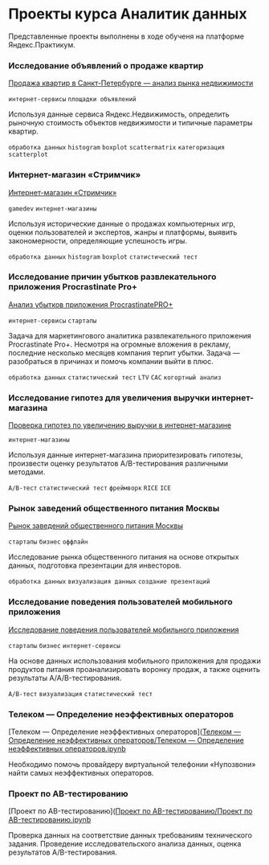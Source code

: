# Проекты курса Аналитик данных
Представленные проекты выполнены в ходе обученя на платформе Яндекс.Практикум.

### Исследование объявлений о продаже квартир
[Продажа квартир в Санкт-Петербурге — анализ рынка недвижимости](https://github.com/Ekaterina-135/Project-Yandex-Practicum/blob/5b87f9aabffe9a59e2ceaaae7029fd394135a19e/%D0%98%D1%81%D1%81%D0%BB%D0%B5%D0%B4%D0%BE%D0%B2%D0%B0%D0%BD%D0%B8%D0%B5%20%D0%BE%D0%B1%D1%8A%D1%8F%D0%B2%D0%BB%D0%B5%D0%BD%D0%B8%D0%B9%20%D0%BE%20%D0%BF%D1%80%D0%BE%D0%B4%D0%B0%D0%B6%D0%B5%20%D0%BA%D0%B2%D0%B0%D1%80%D1%82%D0%B8%D1%80/%D0%98%D1%81%D1%81%D0%BB%D0%B5%D0%B4%D0%BE%D0%B2%D0%B0%D0%BD%D0%B8%D0%B5%20%D0%BE%D0%B1%D1%8A%D1%8F%D0%B2%D0%BB%D0%B5%D0%BD%D0%B8%D0%B9%20%D0%BE%20%D0%BF%D1%80%D0%BE%D0%B4%D0%B0%D0%B6%D0%B5%20%D0%BA%D0%B2%D0%B0%D1%80%D1%82%D0%B8%D1%80%20(1).ipynb)

`интернет-сервисы` `площадки объявлений`

Используя данные сервиса Яндекс.Недвижимость, определить рыночную стоимость объектов недвижимости и типичные параметры квартир.

`обработка данных` `histogram` `boxplot` `scattermatrix` `категоризация` `scatterplot` 


### Интернет-магазин «Стримчик»
[Интернет-магазин «Стримчик»](https://github.com/Ekaterina-135/Project-Yandex-Practicum/blob/88164d53542a5cb7722a4c5374e90fd3ab5c4218/%D0%98%D0%BD%D1%82%D0%B5%D1%80%D0%BD%D0%B5%D1%82-%D0%BC%D0%B0%D0%B3%D0%B0%D0%B7%D0%B8%D0%BD%20%20%C2%AB%D0%A1%D1%82%D1%80%D0%B8%D0%BC%D1%87%D0%B8%D0%BA%C2%BB/%D0%98%D0%BD%D1%82%D0%B5%D1%80%D0%BD%D0%B5%D1%82-%D0%BC%D0%B0%D0%B3%D0%B0%D0%B7%D0%B8%D0%BD%20%20%C2%AB%D0%A1%D1%82%D1%80%D0%B8%D0%BC%D1%87%D0%B8%D0%BA%C2%BB.ipynb)

`gamedev` `интернет-магазины`

Используя исторические данные о продажах компьютерных игр, оценки пользователей и экспертов, жанры и платформы, выявить закономерности, определяющие успешность игры.

`обработка данных` `histogram` `boxplot` `статистический тест`


### Исследование причин убытков развлекательного приложения Procrastinate Pro+
[Анализ убытков приложения ProcrastinatePRO+](https://github.com/Ekaterina-135/Project-Yandex-Practicum/tree/main/%D0%98%D1%81%D1%81%D0%BB%D0%B5%D0%B4%D0%BE%D0%B2%D0%B0%D0%BD%D0%B8%D0%B5%20%D0%BF%D1%80%D0%B8%D1%87%D0%B8%D0%BD%20%D1%83%D0%B1%D1%8B%D1%82%D0%BA%D0%BE%D0%B2%20%D0%BF%D1%80%D0%B8%D0%BB%D0%BE%D0%B6%D0%B5%D0%BD%D0%B8%D1%8F%20Procrastinate%20Pro%2B)

`интернет-сервисы` `стартапы`

Задача для маркетингового аналитика развлекательного приложения Procrastinate Pro+. Несмотря на огромные вложения в рекламу, последние несколько месяцев компания терпит убытки. Задача — разобраться в причинах и помочь компании выйти в плюс.

`обработка данных` `статистический тест` `LTV` `CAC` `когортный анализ`

### Исследование гипотез для увеличения выручки интернет-магазина
[Проверка гипотез по увеличению выручки в интернет-магазине](https://github.com/Ekaterina-135/Project-Yandex-Practicum/tree/main/%D0%98%D1%81%D1%81%D0%BB%D0%B5%D0%B4%D0%BE%D0%B2%D0%B0%D0%BD%D0%B8%D0%B5%20%D0%BF%D1%80%D0%BE%D0%B4%D1%83%D0%BA%D1%82%D0%BE%D0%B2%D1%8B%D1%85%20%D0%B3%D0%B8%D0%BF%D0%BE%D1%82%D0%B5%D0%B7#%D0%B8%D1%81%D1%81%D0%BB%D0%B5%D0%B4%D0%BE%D0%B2%D0%B0%D0%BD%D0%B8%D0%B5-%D0%B3%D0%B8%D0%BF%D0%BE%D1%82%D0%B5%D0%B7-%D0%B4%D0%BB%D1%8F-%D1%83%D0%B2%D0%B5%D0%BB%D0%B8%D1%87%D0%B5%D0%BD%D0%B8%D1%8F-%D0%B2%D1%8B%D1%80%D1%83%D1%87%D0%BA%D0%B8-%D0%B8%D0%BD%D1%82%D0%B5%D1%80%D0%BD%D0%B5%D1%82-%D0%BC%D0%B0%D0%B3%D0%B0%D0%B7%D0%B8%D0%BD%D0%B0)

`интернет-магазины`

Используя данные интернет-магазина приоритезировать гипотезы, произвести оценку результатов A/B-тестирования различными методами.

`A/B-тест` `статистический тест` `фреймворк` `RICE` `ICE`

### Рынок заведений общественного питания Москвы
[Рынок заведений общественного питания Москвы](https://github.com/Ekaterina-135/Project-Yandex-Practicum/tree/main/%D0%A0%D1%8B%D0%BD%D0%BE%D0%BA%20%D0%B7%D0%B0%D0%B2%D0%B5%D0%B4%D0%B5%D0%BD%D0%B8%D0%B9%20%D0%BE%D0%B1%D1%89%D0%B5%D1%81%D1%82%D0%B2%D0%B5%D0%BD%D0%BD%D0%BE%D0%B3%D0%BE%20%D0%BF%D0%B8%D1%82%D0%B0%D0%BD%D0%B8%D1%8F%20%D0%9C%D0%BE%D1%81%D0%BA%D0%B2%D1%8B)

`стартапы` `бизнес` `оффлайн`

Исследование рынка общественного питания на основе открытых данных, подготовка презентации для инвесторов.

`обработка данных` `визуализация данных` `создание презентаций`

### Исследование поведения пользователей мобильного приложения
[Исследование поведения пользователей мобильного приложения](https://github.com/Ekaterina-135/Project-Yandex-Practicum/blob/7a67bd144827c65247933cca4632f77302843916/%D0%98%D1%81%D1%81%D0%BB%D0%B5%D0%B4%D0%BE%D0%B2%D0%B0%D0%BD%D0%B8%D0%B5%20%D0%BF%D1%80%D0%B8%D1%87%D0%B8%D0%BD%20%D1%83%D0%B1%D1%8B%D1%82%D0%BA%D0%BE%D0%B2%20%D0%BF%D1%80%D0%B8%D0%BB%D0%BE%D0%B6%D0%B5%D0%BD%D0%B8%D1%8F%20Procrastinate%20Pro+/%D0%98%D1%81%D1%81%D0%BB%D0%B5%D0%B4%D0%BE%D0%B2%D0%B0%D0%BD%D0%B8%D0%B5%20%D0%BF%D1%80%D0%B8%D1%87%D0%B8%D0%BD%D1%8B%20%D0%BF%D0%BB%D0%BE%D1%85%D0%BE%D0%B9%20%D0%BE%D0%BA%D1%83%D0%BF%D0%B0%D0%B5%D0%BC%D0%BE%D1%81%D1%82%D0%B8%20%D0%BF%D1%80%D0%B8%D0%BB%D0%BE%D0%B6%D0%B5%D0%BD%D0%B8%D1%8F%20Procrastinate%20Pro+..ipynb)

`стартапы` `бизнес` `интернет-сервисы`

На основе данных использования мобильного приложения для продажи продуктов питания проанализировать воронку продаж, а также оценить результаты A/A/B-тестирования.

`A/B-тест` `визуализация` `статистический тест`

### Телеком — Определение неэффективных операторов 
[Телеком — Определение неэффективных операторов]([Телеком — Определение неэффективных операторов/Телеком — Определение неэффективных операторов.ipynb](https://github.com/Ekaterina-135/Project-Yandex-Practicum/blob/7a67bd144827c65247933cca4632f77302843916/%D0%A2%D0%B5%D0%BB%D0%B5%D0%BA%D0%BE%D0%BC%20%E2%80%94%20%D0%9E%D0%BF%D1%80%D0%B5%D0%B4%D0%B5%D0%BB%D0%B5%D0%BD%D0%B8%D0%B5%20%D0%BD%D0%B5%D1%8D%D1%84%D1%84%D0%B5%D0%BA%D1%82%D0%B8%D0%B2%D0%BD%D1%8B%D1%85%20%D0%BE%D0%BF%D0%B5%D1%80%D0%B0%D1%82%D0%BE%D1%80%D0%BE%D0%B2/%D0%A2%D0%B5%D0%BB%D0%B5%D0%BA%D0%BE%D0%BC%20%E2%80%94%20%D0%9E%D0%BF%D1%80%D0%B5%D0%B4%D0%B5%D0%BB%D0%B5%D0%BD%D0%B8%D0%B5%20%D0%BD%D0%B5%D1%8D%D1%84%D1%84%D0%B5%D0%BA%D1%82%D0%B8%D0%B2%D0%BD%D1%8B%D1%85%20%D0%BE%D0%BF%D0%B5%D1%80%D0%B0%D1%82%D0%BE%D1%80%D0%BE%D0%B2.ipynb)

Необходимо помочь провайдеру виртуальной телефонии «Нупозвони» найти самых неэффективных операторов.

### Проект по АB-тестированию
[Проект по АB-тестированию]([Проект по АB-тестированию/Проект по АB-тестированию.ipynb](https://github.com/Ekaterina-135/Project-Yandex-Practicum/blob/7a67bd144827c65247933cca4632f77302843916/%D0%9F%D1%80%D0%BE%D0%B5%D0%BA%D1%82%20%D0%BF%D0%BE%20%D0%90B-%D1%82%D0%B5%D1%81%D1%82%D0%B8%D1%80%D0%BE%D0%B2%D0%B0%D0%BD%D0%B8%D1%8E/%D0%9F%D1%80%D0%BE%D0%B5%D0%BA%D1%82%20%D0%BF%D0%BE%20%D0%90B-%D1%82%D0%B5%D1%81%D1%82%D0%B8%D1%80%D0%BE%D0%B2%D0%B0%D0%BD%D0%B8%D1%8E.ipynb)

Проверка данных на соответствие данных требованиям технического задания. Проведение исследовательского анализа данных, оценка результатов A/B-тестирования.
